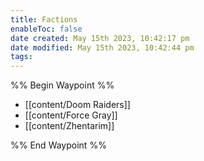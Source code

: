 ```yaml
---
title: Factions
enableToc: false
date created: May 15th 2023, 10:42:17 pm
date modified: May 15th 2023, 10:42:44 pm
tags: 
---
```

%% Begin Waypoint %%
- [[content/Doom Raiders]]
- [[content/Force Gray]]
- [[content/Zhentarim]]

%% End Waypoint %%

